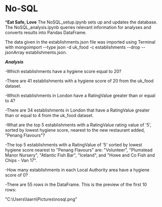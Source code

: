 # No-SQL

***Eat Safe, Love**
The NoSQL_setup.ipynb sets up and updates the database. The NoSQL_analysis.ipynb queries relevant information for analyses and converts results into Pandas DataFrame. 

The data given in the establishments.json file was imported using Terminal with mongoimport --type json -d uk_food -c establishments --drop --jsonArray establishments.json.

***Analysis***

-Which establishments have a hygiene score equal to 20?

-There are 41 establishments with a hygiene score of 20 from the uk_food dataset.

-Which establishments in London have a RatingValue greater than or equal to 4?

-There are 34 establishments in London that have a RatingValue greater than or equal to 4 from the uk_food dataset.

-What are the top 5 establishments with a RatingValue rating value of '5', sorted by lowest hygiene score, nearest to the new restaurant added, "Penang Flavours"?

-The top 5 establishments with a RatingValue of '5' sorted by lowest hygiene score nearest to "Penang Flavours" are: "Volunteer", "Plumstead Manor Nursery", "Atlantic Fish Bar", "Iceland", and "Howe and Co Fish and Chips - Van 17".

-How many establishments in each Local Authority area have a hygiene score of 0?

-There are 55 rows in the DataFrame. This is the preview of the first 10 rows:

"C:\Users\laarn\Pictures\nosql.png"
